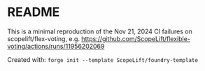 # README

This is a minimal reproduction of the Nov 21, 2024 CI failures on scopelift/flex-voting, e.g.
https://github.com/ScopeLift/flexible-voting/actions/runs/11956202069

Created with: `forge init --template ScopeLift/foundry-template`
